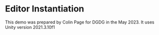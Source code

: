 # Editor Instantiation

This demo was prepared by Colin Page for DGDG in the May 2023.
It uses Unity version 2021.3.10f1